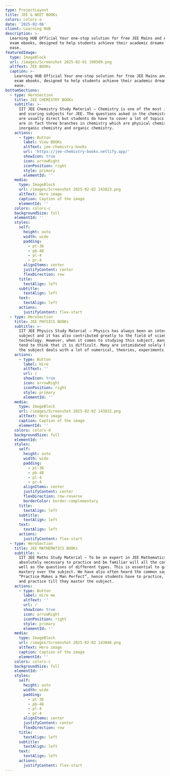 ```yaml
---
type: ProjectLayout
title: JEE & NEET BOOKs
colors: colors-a
date: '2025-02-06'
client: Learning HUB
description: >-
  Learning HUB Official Your one-stop solution for free JEE Mains and Advance
  exam ebooks, designed to help students achieve their academic dreams with
  ease.
featuredImage:
  type: ImageBlock
  url: /images/Screenshot 2025-02-01 190509.png
  altText: JEE BOOKs
  caption: >-
    Learning HUB Official Your one-stop solution for free JEE Mains and Advance
    exam ebooks, designed to help students achieve their academic dreams with
    ease.   
bottomSections:
  - type: HeroSection
    title: JEE CHEMISTRY BOOKs
    subtitle: >-
      IIT JEE Chemistry Study Material – Chemistry is one of the most important
      and scoring subjects for JEE. The questions asked in the chemistry section
      are usually direct but students do have to cover a lot of topics. There
      are in fact three branches in chemistry which are physical chemistry,
      inorganic chemistry and organic chemistry.
    actions:
      - type: Button
        label: View BOOKs
        altText: jee-chemistry-books
        url: 'https://jee-chemistry-books.netlify.app/'
        showIcon: true
        icon: arrowRight
        iconPosition: right
        style: primary
        elementId: ''
    media:
      type: ImageBlock
      url: /images/Screenshot 2025-02-02 143823.png
      altText: Hero image
      caption: Caption of the image
      elementId: ''
    colors: colors-c
    backgroundSize: full
    elementId: ''
    styles:
      self:
        height: auto
        width: wide
        padding:
          - pt-36
          - pb-48
          - pl-4
          - pr-4
        alignItems: center
        justifyContent: center
        flexDirection: row
      title:
        textAlign: left
      subtitle:
        textAlign: left
      text:
        textAlign: left
      actions:
        justifyContent: flex-start
  - type: HeroSection
    title: JEE PHYSICS BOOKs
    subtitle: >-
      IIT JEE Physics Study Material – Physics has always been an interesting
      subject and it has also contributed greatly to the field of science and
      technology. However, when it comes to studying this subject, many students
      tend to think that it is difficult. Many are intimidated solely because
      the subject deals with a lot of numerical, theories, experiments, etc.
    actions:
      - type: Button
        label: Hire
        altText: ''
        url: /
        showIcon: true
        icon: arrowRight
        iconPosition: right
        style: primary
        elementId: ''
    media:
      type: ImageBlock
      url: /images/Screenshot 2025-02-02 143832.png
      altText: Hero image
      caption: Caption of the image
      elementId: ''
    colors: colors-d
    backgroundSize: full
    elementId: ''
    styles:
      self:
        height: auto
        width: wide
        padding:
          - pt-36
          - pb-48
          - pl-4
          - pr-4
        alignItems: center
        justifyContent: center
        flexDirection: row-reverse
        borderColor: border-complementary
      title:
        textAlign: left
      subtitle:
        textAlign: left
      text:
        textAlign: left
      actions:
        justifyContent: flex-start
  - type: HeroSection
    title: JEE MATHEMATICS BOOKs
    subtitle: >-
      IIT JEE Maths Study Material – To be an expert in JEE Mathematics, it is
      absolutely necessary to practice and be familiar will all the concepts as
      well as the questions of different types. This is essential to gain
      mastery over the subject. We have also often heard the common saying,
      “Practice Makes a Man Perfect”, hence students have to practice, practice
      and practice till they master the subject.
    actions:
      - type: Button
        label: Hire me
        altText: ''
        url: /
        showIcon: true
        icon: arrowRight
        iconPosition: right
        style: primary
        elementId: ''
    media:
      type: ImageBlock
      url: /images/Screenshot 2025-02-02 143846.png
      altText: Hero image
      caption: Caption of the image
      elementId: ''
    colors: colors-c
    backgroundSize: full
    elementId: ''
    styles:
      self:
        height: auto
        width: wide
        padding:
          - pt-36
          - pb-48
          - pl-4
          - pr-4
        alignItems: center
        justifyContent: center
        flexDirection: row
      title:
        textAlign: left
      subtitle:
        textAlign: left
      text:
        textAlign: left
      actions:
        justifyContent: flex-start
---
```

